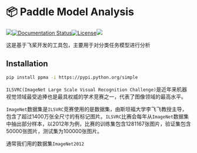 📦 Paddle Model Analysis
=======================

[![](https://img.shields.io/badge/Paddle-2.0-blue)](https://www.paddlepaddle.org.cn/)[![Documentation Status](https://img.shields.io/badge/教程-最新-brightgreen.svg)](https://paddlepaddle.org.cn/documentation/docs/zh/guides/index_cn.html)[![License](https://img.shields.io/badge/license-MIT-blue.svg)](LICENSE)![](https://img.shields.io/badge/version-0.1-yellow)

这是基于飞桨开发的工具包，主要用于对分类任务模型进行分析

Installation
-----

```bash
pip install ppma -i https://pypi.python.org/simple
```

`ILSVRC(ImageNet Large Scale Visual Recognition Challenge)`是近年来机器视觉领域最受追捧也是最具权威的学术竞赛之一，代表了图像领域的最高水平。

`ImageNet`数据集是`ILSVRC`竞赛使用的是数据集，由斯坦福大学李飞飞教授主导，包含了超过1400万张全尺寸的有标记图片。`ILSVRC`比赛会每年从`ImageNet`数据集中抽出部分样本，以2012年为例，比赛的训练集包含1281167张图片，验证集包含50000张图片，测试集为100000张图片。

通常我们用的数据集`ImageNet2012`
